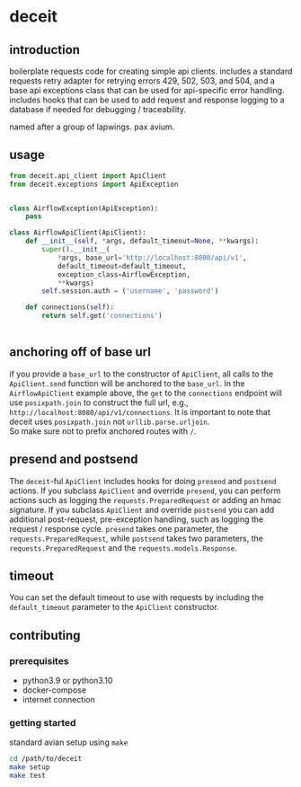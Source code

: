 # deceit

## introduction

boilerplate requests code for creating simple api clients.  includes
a standard requests retry adapter for retrying errors 429, 502, 503, and 504,
and a base api exceptions class that can be used for api-specific error 
handling.  includes hooks that can be used to add request and response 
logging to a database if needed for debugging / traceability.

named after a group of lapwings.  pax avium.

## usage

```python
from deceit.api_client import ApiClient
from deceit.exceptions import ApiException


class AirflowException(ApiException):
    pass

class AirflowApiClient(ApiClient):
    def __init__(self, *args, default_timeout=None, **kwargs):
        super().__init__(
            *args, base_url='http://localhost:8080/api/v1',
            default_timeout=default_timeout,
            exception_class=AirflowException,
            **kwargs)
        self.session.auth = ('username', 'password')

    def connections(self):
        return self.get('connections')
        
```

## anchoring off of base url

if you provide a `base_url` to the constructor of `ApiClient`, all 
calls to the `ApiClient.send` function will be anchored to the `base_url`.
In the `AirflowApiClient` example above, the `get` to the `connections`
endpoint will use `posixpath.join` to construct the full url, e.g.,
`http://localhost:8080/api/v1/connections`.  It is important to note 
that deceit uses `posixpath.join` not `urllib.parse.urljoin`.  
So make sure not to prefix anchored routes with `/`.

## presend and postsend

The `deceit`-ful `ApiClient` includes hooks for doing `presend` and 
`postsend` actions.  If you subclass `ApiClient` and override `presend`, 
you can perform actions such as logging the `requests.PreparedRequest` 
or adding an hmac signature.  If you subclass `ApiClient` and override
`postsend` you can add additional post-request, pre-exception handling, 
such as logging the request / response cycle.  `presend` takes 
one parameter, the `requests.PreparedRequest`, while `postsend` takes
two parameters, the `requests.PreparedRequest` and the 
`requests.models.Response`.

## timeout

You can set the default timeout to use with requests by including
the `default_timeout` parameter to the `ApiClient` constructor.

## contributing

### prerequisites

* python3.9 or python3.10
* docker-compose
* internet connection

### getting started

standard avian setup using `make`

```bash
cd /path/to/deceit
make setup
make test
```
